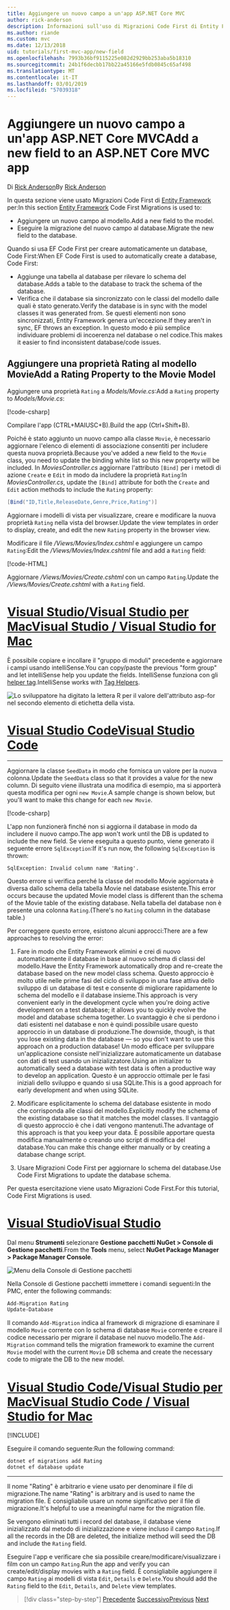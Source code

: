 ```yaml
---
title: Aggiungere un nuovo campo a un'app ASP.NET Core MVC
author: rick-anderson
description: Informazioni sull'uso di Migrazioni Code First di Entity Framework per aggiungere un nuovo campo a un modello ed eseguire la migrazione di questa modifica in un database.
ms.author: riande
ms.custom: mvc
ms.date: 12/13/2018
uid: tutorials/first-mvc-app/new-field
ms.openlocfilehash: 7993b36bf9115225e082d2929bb253aba5b18310
ms.sourcegitcommit: 24b1f6decbb17bb22a45166e5fdb0845c65af498
ms.translationtype: MT
ms.contentlocale: it-IT
ms.lasthandoff: 03/01/2019
ms.locfileid: "57039318"
---
```

# <a name="add-a-new-field-to-an-aspnet-core-mvc-app"></a><span data-ttu-id="7fd55-103">Aggiungere un nuovo campo a un'app ASP.NET Core MVC</span><span class="sxs-lookup"><span data-stu-id="7fd55-103">Add a new field to an ASP.NET Core MVC app</span></span>

<span data-ttu-id="7fd55-104">Di [Rick Anderson](https://twitter.com/RickAndMSFT)</span><span class="sxs-lookup"><span data-stu-id="7fd55-104">By [Rick Anderson](https://twitter.com/RickAndMSFT)</span></span>

<span data-ttu-id="7fd55-105">In questa sezione viene usato Migrazioni Code First di [Entity Framework](/ef/core/get-started/aspnetcore/new-db) per:</span><span class="sxs-lookup"><span data-stu-id="7fd55-105">In this section [Entity Framework](/ef/core/get-started/aspnetcore/new-db) Code First Migrations is used to:</span></span>

* <span data-ttu-id="7fd55-106">Aggiungere un nuovo campo al modello.</span><span class="sxs-lookup"><span data-stu-id="7fd55-106">Add a new field to the model.</span></span>
* <span data-ttu-id="7fd55-107">Eseguire la migrazione del nuovo campo al database.</span><span class="sxs-lookup"><span data-stu-id="7fd55-107">Migrate the new field to the database.</span></span>

<span data-ttu-id="7fd55-108">Quando si usa EF Code First per creare automaticamente un database, Code First:</span><span class="sxs-lookup"><span data-stu-id="7fd55-108">When EF Code First is used to automatically create a database, Code First:</span></span>

* <span data-ttu-id="7fd55-109">Aggiunge una tabella al database per rilevare lo schema del database.</span><span class="sxs-lookup"><span data-stu-id="7fd55-109">Adds a table to the database to  track the schema of the database.</span></span>
* <span data-ttu-id="7fd55-110">Verifica che il database sia sincronizzato con le classi del modello dalle quali è stato generato.</span><span class="sxs-lookup"><span data-stu-id="7fd55-110">Verify the database is in sync with the model classes it was generated from.</span></span> <span data-ttu-id="7fd55-111">Se questi elementi non sono sincronizzati, Entity Framework genera un'eccezione.</span><span class="sxs-lookup"><span data-stu-id="7fd55-111">If they aren't in sync, EF throws an exception.</span></span> <span data-ttu-id="7fd55-112">In questo modo è più semplice individuare problemi di incoerenza nel database o nel codice.</span><span class="sxs-lookup"><span data-stu-id="7fd55-112">This makes it easier to find inconsistent database/code issues.</span></span>

## <a name="add-a-rating-property-to-the-movie-model"></a><span data-ttu-id="7fd55-113">Aggiungere una proprietà Rating al modello Movie</span><span class="sxs-lookup"><span data-stu-id="7fd55-113">Add a Rating Property to the Movie Model</span></span>

<span data-ttu-id="7fd55-114">Aggiungere una proprietà `Rating` a *Models/Movie.cs*:</span><span class="sxs-lookup"><span data-stu-id="7fd55-114">Add a `Rating` property to *Models/Movie.cs*:</span></span>

[!code-csharp[](~/tutorials/first-mvc-app/start-mvc/sample/MvcMovie22/Models/MovieDateRating.cs?highlight=13&name=snippet)]

<span data-ttu-id="7fd55-115">Compilare l'app (CTRL+MAIUSC+B).</span><span class="sxs-lookup"><span data-stu-id="7fd55-115">Build the app (Ctrl+Shift+B).</span></span>

<span data-ttu-id="7fd55-116">Poiché è stato aggiunto un nuovo campo alla classe `Movie`, è necessario aggiornare l'elenco di elementi di associazione consentiti per includere questa nuova proprietà.</span><span class="sxs-lookup"><span data-stu-id="7fd55-116">Because you've added a new field to the `Movie` class, you need to update the binding white list so this new property will be included.</span></span> <span data-ttu-id="7fd55-117">In *MoviesController.cs* aggiornare l'attributo `[Bind]` per i metodi di azione `Create` e `Edit` in modo da includere la proprietà `Rating`:</span><span class="sxs-lookup"><span data-stu-id="7fd55-117">In *MoviesController.cs*, update the `[Bind]` attribute for both the `Create` and `Edit` action methods to include the `Rating` property:</span></span>

```csharp
[Bind("ID,Title,ReleaseDate,Genre,Price,Rating")]
   ```

<span data-ttu-id="7fd55-118">Aggiornare i modelli di vista per visualizzare, creare e modificare la nuova proprietà `Rating` nella vista del browser.</span><span class="sxs-lookup"><span data-stu-id="7fd55-118">Update the view templates in order to display, create, and edit the new `Rating` property in the browser view.</span></span>

<span data-ttu-id="7fd55-119">Modificare il file */Views/Movies/Index.cshtml* e aggiungere un campo `Rating`:</span><span class="sxs-lookup"><span data-stu-id="7fd55-119">Edit the */Views/Movies/Index.cshtml* file and add a `Rating` field:</span></span>

[!code-HTML[](~/tutorials/first-mvc-app/start-mvc/sample/MvcMovie22/Views/Movies/IndexGenreRating.cshtml?highlight=16,38&range=24-64)]

<span data-ttu-id="7fd55-120">Aggiornare */Views/Movies/Create.cshtml* con un campo `Rating`.</span><span class="sxs-lookup"><span data-stu-id="7fd55-120">Update the */Views/Movies/Create.cshtml* with a `Rating` field.</span></span>

<!-- VS -------------------------->
# <a name="visual-studio--visual-studio-for-mactabvisual-studiovisual-studio-mac"></a>[<span data-ttu-id="7fd55-121">Visual Studio/Visual Studio per Mac</span><span class="sxs-lookup"><span data-stu-id="7fd55-121">Visual Studio / Visual Studio for Mac</span></span>](#tab/visual-studio+visual-studio-mac)

<span data-ttu-id="7fd55-122">È possibile copiare e incollare il "gruppo di moduli" precedente e aggiornare i campi usando intelliSense.</span><span class="sxs-lookup"><span data-stu-id="7fd55-122">You can copy/paste the previous "form group" and let intelliSense help you update the fields.</span></span> <span data-ttu-id="7fd55-123">IntelliSense funziona con gli [helper tag](xref:mvc/views/tag-helpers/intro).</span><span class="sxs-lookup"><span data-stu-id="7fd55-123">IntelliSense works with [Tag Helpers](xref:mvc/views/tag-helpers/intro).</span></span>

![Lo sviluppatore ha digitato la lettera R per il valore dell'attributo asp-for nel secondo elemento di etichetta della vista.](new-field/_static/cr.png)

<!-- Code -------------------------->
# <a name="visual-studio-codetabvisual-studio-code"></a>[<span data-ttu-id="7fd55-127">Visual Studio Code</span><span class="sxs-lookup"><span data-stu-id="7fd55-127">Visual Studio Code</span></span>](#tab/visual-studio-code)
<!-- This tab intentionally left blank. -->
---  
<!-- End of VS tabs -->

<span data-ttu-id="7fd55-128">Aggiornare la classe `SeedData` in modo che fornisca un valore per la nuova colonna.</span><span class="sxs-lookup"><span data-stu-id="7fd55-128">Update the `SeedData` class so that it provides a value for the new column.</span></span> <span data-ttu-id="7fd55-129">Di seguito viene illustrata una modifica di esempio, ma si apporterà questa modifica per ogni `new Movie`.</span><span class="sxs-lookup"><span data-stu-id="7fd55-129">A sample change is shown below, but you'll want to make this change for each `new Movie`.</span></span>

[!code-csharp[](start-mvc/sample/MvcMovie/Models/SeedDataRating.cs?name=snippet1&highlight=6)]

<span data-ttu-id="7fd55-130">L'app non funzionerà finché non si aggiorna il database in modo da includere il nuovo campo.</span><span class="sxs-lookup"><span data-stu-id="7fd55-130">The app won't work until the DB is updated to include the new field.</span></span> <span data-ttu-id="7fd55-131">Se viene eseguita a questo punto, viene generato il seguente errore `SqlException`:</span><span class="sxs-lookup"><span data-stu-id="7fd55-131">If it's run now, the following `SqlException` is thrown:</span></span>

`SqlException: Invalid column name 'Rating'.`

<span data-ttu-id="7fd55-132">Questo errore si verifica perché la classe del modello Movie aggiornata è diversa dallo schema della tabella Movie nel database esistente.</span><span class="sxs-lookup"><span data-stu-id="7fd55-132">This error occurs because the updated Movie model class is different than the schema of the Movie table of the existing database.</span></span> <span data-ttu-id="7fd55-133">Nella tabella del database non è presente una colonna `Rating`.</span><span class="sxs-lookup"><span data-stu-id="7fd55-133">(There's no `Rating` column in the database table.)</span></span>

<span data-ttu-id="7fd55-134">Per correggere questo errore, esistono alcuni approcci:</span><span class="sxs-lookup"><span data-stu-id="7fd55-134">There are a few approaches to resolving the error:</span></span>

1. <span data-ttu-id="7fd55-135">Fare in modo che Entity Framework elimini e crei di nuovo automaticamente il database in base al nuovo schema di classi del modello.</span><span class="sxs-lookup"><span data-stu-id="7fd55-135">Have the Entity Framework automatically drop and re-create the database based on the new model class schema.</span></span> <span data-ttu-id="7fd55-136">Questo approccio è molto utile nelle prime fasi del ciclo di sviluppo in una fase attiva dello sviluppo di un database di test e consente di migliorare rapidamente lo schema del modello e il database insieme.</span><span class="sxs-lookup"><span data-stu-id="7fd55-136">This approach is very convenient early in the development cycle when you're doing active development on a test database; it allows you to quickly evolve the model and database schema together.</span></span> <span data-ttu-id="7fd55-137">Lo svantaggio è che si perdono i dati esistenti nel database e non è quindi possibile usare questo approccio in un database di produzione.</span><span class="sxs-lookup"><span data-stu-id="7fd55-137">The downside, though, is that you lose existing data in the database — so you don't want to use this approach on a production database!</span></span> <span data-ttu-id="7fd55-138">Un modo efficace per sviluppare un'applicazione consiste nell'inizializzare automaticamente un database con dati di test usando un inizializzatore.</span><span class="sxs-lookup"><span data-stu-id="7fd55-138">Using an initializer to automatically seed a database with test data is often a productive way to develop an application.</span></span> <span data-ttu-id="7fd55-139">Questo è un approccio ottimale per le fasi iniziali dello sviluppo e quando si usa SQLite.</span><span class="sxs-lookup"><span data-stu-id="7fd55-139">This is a good approach for early development and when using SQLite.</span></span>

2. <span data-ttu-id="7fd55-140">Modificare esplicitamente lo schema del database esistente in modo che corrisponda alle classi del modello.</span><span class="sxs-lookup"><span data-stu-id="7fd55-140">Explicitly modify the schema of the existing database so that it matches the model classes.</span></span> <span data-ttu-id="7fd55-141">Il vantaggio di questo approccio è che i dati vengono mantenuti.</span><span class="sxs-lookup"><span data-stu-id="7fd55-141">The advantage of this approach is that you keep your data.</span></span> <span data-ttu-id="7fd55-142">È possibile apportare questa modifica manualmente o creando uno script di modifica del database.</span><span class="sxs-lookup"><span data-stu-id="7fd55-142">You can make this change either manually or by creating a database change script.</span></span>

3. <span data-ttu-id="7fd55-143">Usare Migrazioni Code First per aggiornare lo schema del database.</span><span class="sxs-lookup"><span data-stu-id="7fd55-143">Use Code First Migrations to update the database schema.</span></span>

<span data-ttu-id="7fd55-144">Per questa esercitazione viene usato Migrazioni Code First.</span><span class="sxs-lookup"><span data-stu-id="7fd55-144">For this tutorial, Code First Migrations is used.</span></span>

<!-- VS -------------------------->
# <a name="visual-studiotabvisual-studio"></a>[<span data-ttu-id="7fd55-145">Visual Studio</span><span class="sxs-lookup"><span data-stu-id="7fd55-145">Visual Studio</span></span>](#tab/visual-studio)

<span data-ttu-id="7fd55-146">Dal menu **Strumenti** selezionare **Gestione pacchetti NuGet > Console di Gestione pacchetti**.</span><span class="sxs-lookup"><span data-stu-id="7fd55-146">From the **Tools** menu, select **NuGet Package Manager > Package Manager Console**.</span></span>

  ![Menu della Console di Gestione pacchetti](adding-model/_static/pmc.png)

<span data-ttu-id="7fd55-148">Nella Console di Gestione pacchetti immettere i comandi seguenti:</span><span class="sxs-lookup"><span data-stu-id="7fd55-148">In the PMC, enter the following commands:</span></span>

```powershell
Add-Migration Rating
Update-Database
```

<span data-ttu-id="7fd55-149">Il comando `Add-Migration` indica al framework di migrazione di esaminare il modello `Movie` corrente con lo schema di database `Movie` corrente e creare il codice necessario per migrare il database nel nuovo modello.</span><span class="sxs-lookup"><span data-stu-id="7fd55-149">The `Add-Migration` command tells the migration framework to examine the current `Movie` model with the current `Movie` DB schema and create the necessary code to migrate the DB to the new model.</span></span>

# <a name="visual-studio-code--visual-studio-for-mactabvisual-studio-codevisual-studio-mac"></a>[<span data-ttu-id="7fd55-150">Visual Studio Code/Visual Studio per Mac</span><span class="sxs-lookup"><span data-stu-id="7fd55-150">Visual Studio Code / Visual Studio for Mac</span></span>](#tab/visual-studio-code+visual-studio-mac)

[!INCLUDE[](~/includes/RP-mvc-shared/sqlite-warn.md)]

<span data-ttu-id="7fd55-151">Eseguire il comando seguente:</span><span class="sxs-lookup"><span data-stu-id="7fd55-151">Run the following command:</span></span>

```cli
dotnet ef migrations add Rating
dotnet ef database update
```

---  
<!-- End of VS tabs -->

<span data-ttu-id="7fd55-152">Il nome "Rating" è arbitrario e viene usato per denominare il file di migrazione.</span><span class="sxs-lookup"><span data-stu-id="7fd55-152">The name "Rating" is arbitrary and is used to name the migration file.</span></span> <span data-ttu-id="7fd55-153">È consigliabile usare un nome significativo per il file di migrazione.</span><span class="sxs-lookup"><span data-stu-id="7fd55-153">It's helpful to use a meaningful name for the migration file.</span></span>

<span data-ttu-id="7fd55-154">Se vengono eliminati tutti i record del database, il database viene inizializzato dal metodo di inizializzazione e viene incluso il campo `Rating`.</span><span class="sxs-lookup"><span data-stu-id="7fd55-154">If all the records in the DB are deleted, the initialize method will seed the DB and include the `Rating` field.</span></span>

<span data-ttu-id="7fd55-155">Eseguire l'app e verificare che sia possibile creare/modificare/visualizzare i film con un campo `Rating`.</span><span class="sxs-lookup"><span data-stu-id="7fd55-155">Run the app and verify you can create/edit/display movies with a `Rating` field.</span></span> <span data-ttu-id="7fd55-156">È consigliabile aggiungere il campo `Rating` ai modelli di vista `Edit`, `Details` e `Delete`.</span><span class="sxs-lookup"><span data-stu-id="7fd55-156">You should add the `Rating` field to the `Edit`, `Details`, and `Delete` view templates.</span></span>

> [!div class="step-by-step"]
> <span data-ttu-id="7fd55-157">[Precedente](search.md)
> [Successivo](validation.md)</span><span class="sxs-lookup"><span data-stu-id="7fd55-157">[Previous](search.md)
[Next](validation.md)</span></span>  
